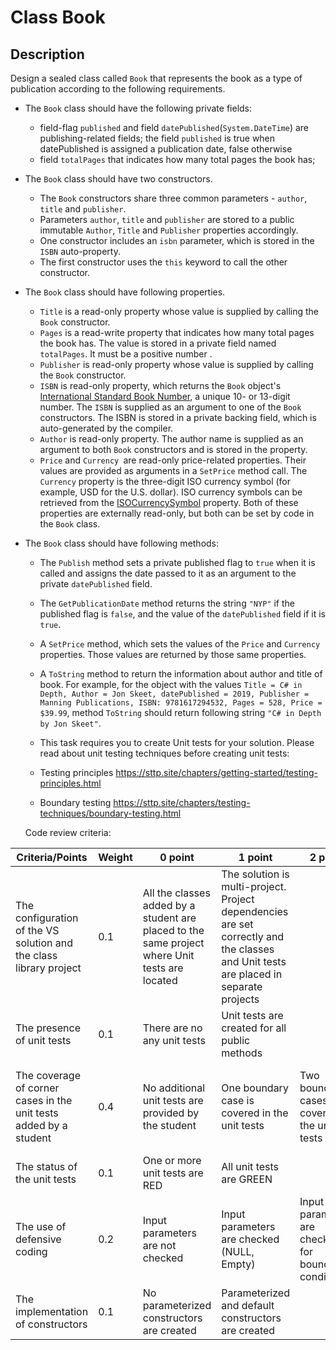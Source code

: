 # Class Book

## Description
Design a sealed class called `Book` that represents the book as a type of publication according to the following requirements.    
- The `Book` class should have the following private fields:
    -  field-flag `published` and field `datePublished`(`System.DateTime`) are publishing-related fields; the field `published` is true when datePublished is assigned a publication date, false otherwise
    -  field `totalPages`  that indicates how many total pages the book has;
- The `Book` class should have two constructors. 
    - The `Book` constructors share three common parameters - `author`, `title` and `publisher`. 
    - Parameters `author`, `title` and `publisher` are stored to a public immutable `Author`, `Title` and `Publisher` properties accordingly. 
    - One constructor includes an `isbn` parameter, which is stored in the `ISBN` auto-property. 
    - The first constructor uses the `this` keyword to call the other constructor.    
- The `Book` class should have following properties.
    - `Title` is a read-only   property whose value is supplied by calling the `Book` constructor.
    - `Pages` is a read-write   property that indicates how many total pages the book has. The value is stored in a private field named `totalPages`. It must be a positive number .
    - `Publisher` is read-only  property whose value is supplied by calling the `Book` constructor.
    - `ISBN` is read-only  property, which returns the `Book` object's [International Standard Book Number](https://en.wikipedia.org/wiki/International_Standard_Book_Number), a unique 10- or 13-digit number. The `ISBN` is supplied as an argument to one of the `Book` constructors. The ISBN is stored in a private backing field, which is auto-generated by the compiler.
    - `Author` is read-only  property. The author name is supplied as an argument to both `Book` constructors and is stored in the property.
    - `Price` and `Currency `are read-only price-related properties. Their values are provided as arguments in a `SetPrice` method call. The `Currency` property is the three-digit ISO currency symbol (for example, USD for the U.S. dollar). ISO currency symbols can be retrieved from the [ISOCurrencySymbol](https://docs.microsoft.com/en-us/dotnet/api/system.globalization.regioninfo.isocurrencysymbol?view=netcore-3.1) property. Both of these properties are externally read-only, but both can be set by code in the `Book` class.
- The `Book` class should have following methods:
    - The `Publish` method sets a private published flag to `true` when it is called and assigns the date passed to it as an argument to the private `datePublished` field.
    - The `GetPublicationDate` method returns the string `"NYP"` if the published flag is `false`, and the value of the `datePublished` field if it is `true`.
    - A `SetPrice` method, which sets the values of the `Price` and `Currency` properties. Those values are returned by those same properties.
    - A `ToString` method to return the information about author and title of book. For example, for the object with the values `Title = C# in Depth, Author = Jon Skeet, datePublished = 2019, Publisher = Manning Publications, ISBN: 9781617294532, Pages = 528, Price = $39.99`, method `ToString` should return following string `"C# in Depth by Jon Skeet"`.
    - This task requires you to create Unit tests for your solution. Please read about unit testing techniques before creating unit tests:  

    - Testing principles https://sttp.site/chapters/getting-started/testing-principles.html 

    - Boundary testing https://sttp.site/chapters/testing-techniques/boundary-testing.html 

    Code review criteria:
    
| Criteria/Points | Weight | 0 point  | 1 point  | 2 point  | 3 point  | 4 point  |
| ------ | ------ | ------ | ------ | ------ | ------ | ------ |
| The configuration of the VS solution and the class library project  | 0.1  | All the classes added by a student  are placed to the same project where Unit tests are located | The solution is multi-project. Project dependencies are set correctly and the classes and Unit tests are placed in separate projects |  |  |  |  |
| The presence of unit tests | 0.1 | There are no any unit tests | Unit tests are created for all public methods |  |  |  |
| The coverage of corner cases in the unit tests added by a student | 0.4 | No additional unit tests are provided by the student | One   boundary  case is  covered in the unit tests | Two boundary cases are covered in the unit tests | Three boundery cases are covered in the unit tests | All  boundery cases are covered in the unit tests |
| The status of the unit tests | 0.1 | One or more unit tests are RED | All unit tests are GREEN |  |  |  |
| The use of defensive coding | 0.2  | Input parameters are not checked | Input parameters are checked  (NULL, Empty)  | Input parameters are checked for boundary conditions | Exceptions are thrown for wrong parameters |  |
| The implementation of   constructors | 0.1 | No parameterized constructors are created | Parameterized and default constructors are created  |  |  |  |
